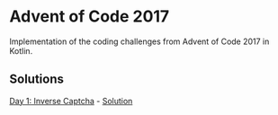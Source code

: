 # Advent of Code 2017

Implementation of the coding challenges from Advent of Code 2017 in Kotlin. 

## Solutions

[Day 1: Inverse Captcha](http://adventofcode.com/2017/day/1) - [Solution](https://github.com/SvenDub/Advent-of-Code-2017/blob/master/src/day-1.kt)
